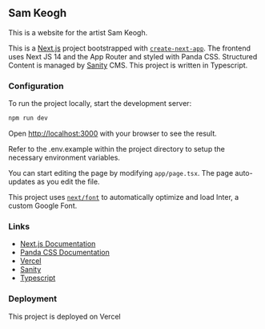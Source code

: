 ## Sam Keogh

This is a website for the artist Sam Keogh.

This is a [Next.js](https://nextjs.org/) project bootstrapped with [`create-next-app`](https://github.com/vercel/next.js/tree/canary/packages/create-next-app). The frontend uses Next JS 14 and the App Router and styled with Panda CSS. Structured Content is managed by [Sanity](https://www.sanity.io/) CMS. This project is written in Typescript.

### Configuration

To run the project locally, start the development server:

```bash
npm run dev
```

Open [http://localhost:3000](http://localhost:3000) with your browser to see the result.

Refer to the .env.example within the project directory to setup the necessary environment variables.

You can start editing the page by modifying `app/page.tsx`. The page auto-updates as you edit the file.

This project uses [`next/font`](https://nextjs.org/docs/basic-features/font-optimization) to automatically optimize and load Inter, a custom Google Font.

### Links

- [Next.js Documentation](https://nextjs.org/docs)
- [Panda CSS Documentation](https://panda-css.com/)
- [Vercel](https://vercel.com/)
- [Sanity](https://www.sanity.io/)
- [Typescript](https://www.typescriptlang.org/)

### Deployment

This project is deployed on Vercel

